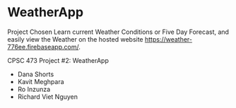 # WeatherApp

Project Chosen
        	Learn current Weather Conditions or Five Day Forecast, and 
                easily view the Weather on the hosted website https://weather-776ee.firebaseapp.com/.

CPSC 473 Project #2: WeatherApp
- Dana Shorts
- Kavit Meghpara
- Ro Inzunza
- Richard Viet Nguyen
